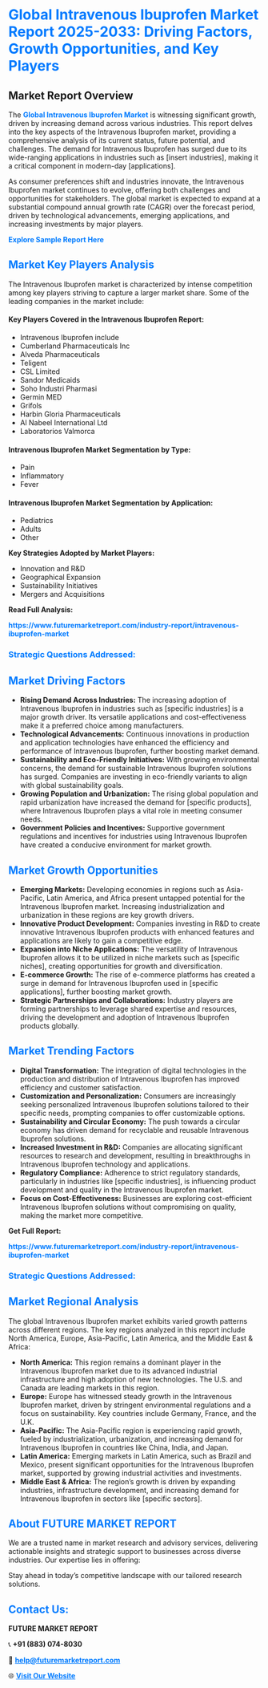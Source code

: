 <h1 style="color: #007BFF;">Global Intravenous Ibuprofen Market Report 2025-2033: Driving Factors, Growth Opportunities, and Key Players</h1>

<section id="overview">
<h2>Market Report Overview</h2>
<p>The <a href="https://www.futuremarketreport.com/industry-report/intravenous-ibuprofen-market" style="color: #007BFF; text-decoration: none;"><strong>Global Intravenous Ibuprofen Market</strong></a> is witnessing significant growth, driven by increasing demand across various industries. This report delves into the key aspects of the Intravenous Ibuprofen market, providing a comprehensive analysis of its current status, future potential, and challenges. The demand for Intravenous Ibuprofen has surged due to its wide-ranging applications in industries such as [insert industries], making it a critical component in modern-day [applications].</p>
<p>As consumer preferences shift and industries innovate, the Intravenous Ibuprofen market continues to evolve, offering both challenges and opportunities for stakeholders. The global market is expected to expand at a substantial compound annual growth rate (CAGR) over the forecast period, driven by technological advancements, emerging applications, and increasing investments by major players.</p>
</section>

<section id="overview">
<p><a href="https://www.futuremarketreport.com/request-sample/reportId=99463" style="color: #007BFF; text-decoration: none;"><strong>Explore Sample Report Here</strong></a></p>
</section>

<section id="key-players">
<h2 style="color: #007BFF;">Market Key Players Analysis</h2>
<p>The Intravenous Ibuprofen market is characterized by intense competition among key players striving to capture a larger market share. Some of the leading companies in the market include:</p>
<h4>Key Players Covered in the Intravenous Ibuprofen Report:</h4>
<ul><li>Intravenous Ibuprofen include</li><li>Cumberland Pharmaceuticals Inc</li><li>Alveda Pharmaceuticals</li><li>Teligent</li><li>CSL Limited</li><li>Sandor Medicaids</li><li>Soho Industri Pharmasi</li><li>Germin MED</li><li>Grifols</li><li>Harbin Gloria Pharmaceuticals</li><li>Al Nabeel International Ltd</li><li>Laboratorios Valmorca</li></ul>
<h4>Intravenous Ibuprofen Market Segmentation by Type:</h4>
<ul><li>Pain</li><li>Inflammatory</li><li>Fever</li></ul>

<h4>Intravenous Ibuprofen Market Segmentation by Application:</h4>
<ul><li>Pediatrics</li><li>Adults</li><li>Other</li></ul>
<p><strong>Key Strategies Adopted by Market Players:</strong></p>
<ul>
<li>Innovation and R&D</li>
<li>Geographical Expansion</li>
<li>Sustainability Initiatives</li>
<li>Mergers and Acquisitions</li>
</ul>
</section>

<section>
<p><strong>Read Full Analysis: </strong></p><a href="https://www.futuremarketreport.com/industry-report/intravenous-ibuprofen-market" style="color: #007BFF; text-decoration: none;"><strong>https://www.futuremarketreport.com/industry-report/intravenous-ibuprofen-market</strong></a>
<h3 style="color: #007BFF;">Strategic Questions Addressed:</h3>
</section>

<section id="driving-factors">
<h2 style="color: #007BFF;">Market Driving Factors</h2>
<ul>
<li><strong>Rising Demand Across Industries:</strong> The increasing adoption of Intravenous Ibuprofen in industries such as [specific industries] is a major growth driver. Its versatile applications and cost-effectiveness make it a preferred choice among manufacturers.</li>
<li><strong>Technological Advancements:</strong> Continuous innovations in production and application technologies have enhanced the efficiency and performance of Intravenous Ibuprofen, further boosting market demand.</li>
<li><strong>Sustainability and Eco-Friendly Initiatives:</strong> With growing environmental concerns, the demand for sustainable Intravenous Ibuprofen solutions has surged. Companies are investing in eco-friendly variants to align with global sustainability goals.</li>
<li><strong>Growing Population and Urbanization:</strong> The rising global population and rapid urbanization have increased the demand for [specific products], where Intravenous Ibuprofen plays a vital role in meeting consumer needs.</li>
<li><strong>Government Policies and Incentives:</strong> Supportive government regulations and incentives for industries using Intravenous Ibuprofen have created a conducive environment for market growth.</li>
</ul>
</section>

<section id="growth-opportunities">
<h2 style="color: #007BFF;">Market Growth Opportunities</h2>
<ul>
<li><strong>Emerging Markets:</strong> Developing economies in regions such as Asia-Pacific, Latin America, and Africa present untapped potential for the Intravenous Ibuprofen market. Increasing industrialization and urbanization in these regions are key growth drivers.</li>
<li><strong>Innovative Product Development:</strong> Companies investing in R&D to create innovative Intravenous Ibuprofen products with enhanced features and applications are likely to gain a competitive edge.</li>
<li><strong>Expansion into Niche Applications:</strong> The versatility of Intravenous Ibuprofen allows it to be utilized in niche markets such as [specific niches], creating opportunities for growth and diversification.</li>
<li><strong>E-commerce Growth:</strong> The rise of e-commerce platforms has created a surge in demand for Intravenous Ibuprofen used in [specific applications], further boosting market growth.</li>
<li><strong>Strategic Partnerships and Collaborations:</strong> Industry players are forming partnerships to leverage shared expertise and resources, driving the development and adoption of Intravenous Ibuprofen products globally.</li>
</ul>
</section>

<section id="trending-factors">
<h2 style="color: #007BFF;">Market Trending Factors</h2>
<ul>
<li><strong>Digital Transformation:</strong> The integration of digital technologies in the production and distribution of Intravenous Ibuprofen has improved efficiency and customer satisfaction.</li>
<li><strong>Customization and Personalization:</strong> Consumers are increasingly seeking personalized Intravenous Ibuprofen solutions tailored to their specific needs, prompting companies to offer customizable options.</li>
<li><strong>Sustainability and Circular Economy:</strong> The push towards a circular economy has driven demand for recyclable and reusable Intravenous Ibuprofen solutions.</li>
<li><strong>Increased Investment in R&D:</strong> Companies are allocating significant resources to research and development, resulting in breakthroughs in Intravenous Ibuprofen technology and applications.</li>
<li><strong>Regulatory Compliance:</strong> Adherence to strict regulatory standards, particularly in industries like [specific industries], is influencing product development and quality in the Intravenous Ibuprofen market.</li>
<li><strong>Focus on Cost-Effectiveness:</strong> Businesses are exploring cost-efficient Intravenous Ibuprofen solutions without compromising on quality, making the market more competitive.</li>
</ul>
</section>

<section>
<p><strong>Get Full Report: </strong></p><a href="https://www.futuremarketreport.com/industry-report/intravenous-ibuprofen-market" style="color: #007BFF; text-decoration: none;"><strong>https://www.futuremarketreport.com/industry-report/intravenous-ibuprofen-market</strong></a>
<h3 style="color: #007BFF;">Strategic Questions Addressed:</h3>
</section>


<section id="regional-analysis">
<h2 style="color: #007BFF;">Market Regional Analysis</h2>
<p>The global Intravenous Ibuprofen market exhibits varied growth patterns across different regions. The key regions analyzed in this report include North America, Europe, Asia-Pacific, Latin America, and the Middle East & Africa:</p>
<ul>
<li><strong>North America:</strong> This region remains a dominant player in the Intravenous Ibuprofen market due to its advanced industrial infrastructure and high adoption of new technologies. The U.S. and Canada are leading markets in this region.</li>
<li><strong>Europe:</strong> Europe has witnessed steady growth in the Intravenous Ibuprofen market, driven by stringent environmental regulations and a focus on sustainability. Key countries include Germany, France, and the U.K.</li>
<li><strong>Asia-Pacific:</strong> The Asia-Pacific region is experiencing rapid growth, fueled by industrialization, urbanization, and increasing demand for Intravenous Ibuprofen in countries like China, India, and Japan.</li>
<li><strong>Latin America:</strong> Emerging markets in Latin America, such as Brazil and Mexico, present significant opportunities for the Intravenous Ibuprofen market, supported by growing industrial activities and investments.</li>
<li><strong>Middle East & Africa:</strong> The region’s growth is driven by expanding industries, infrastructure development, and increasing demand for Intravenous Ibuprofen in sectors like [specific sectors].</li>
</ul>
</section>

<footer>
<h2 style="color: #007BFF;">About FUTURE MARKET REPORT</h2>
<p>We are a trusted name in market research and advisory services, delivering actionable insights and strategic support to businesses across diverse industries. Our expertise lies in offering:</p>

<p>Stay ahead in today’s competitive landscape with our tailored research solutions.</p>

<h2 style="color: #007BFF;">Contact Us:</h2>
<p><strong>FUTURE MARKET REPORT</strong></p>
<p>📞 <strong>+91 (883) 074-8030</strong></p>
<p>📧 <strong><a href="mailto:help@futuremarketreport.com" style="color: #007BFF;">help@futuremarketreport.com</a></strong></p>
<p>🌐 <strong><a href="https://www.futuremarketreport.com/" style="color: #007BFF;">Visit Our Website</a></strong></p>
</footer>